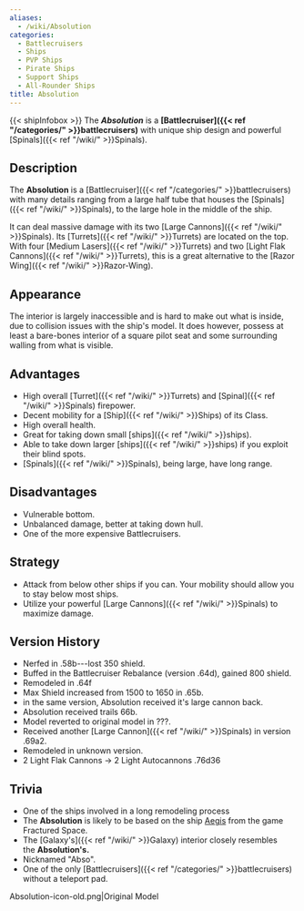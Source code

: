 ```yaml
---
aliases:
  - /wiki/Absolution
categories:
  - Battlecruisers
  - Ships
  - PVP Ships
  - Pirate Ships
  - Support Ships
  - All-Rounder Ships
title: Absolution
---
```


{{< shipInfobox >}} The **_Absolution_** is a **[Battlecruiser]({{< ref "/categories/" >}}battlecruisers)** with unique ship design and powerful [Spinals]({{< ref "/wiki/" >}}Spinals).

## Description 

The **Absolution** is a [Battlecruiser]({{< ref "/categories/" >}}battlecruisers) with many details ranging from a large half tube that houses the [Spinals]({{< ref "/wiki/" >}}Spinals), to the large hole in the middle of the ship.

It can deal massive damage with its two [Large Cannons]({{< ref "/wiki/" >}}Spinals). Its [Turrets]({{< ref "/wiki/" >}}Turrets) are located on the top. With four [Medium Lasers]({{< ref "/wiki/" >}}Turrets) and two [Light Flak Cannons]({{< ref "/wiki/" >}}Turrets), this is a great alternative to the [Razor Wing]({{< ref "/wiki/" >}}Razor-Wing).

## Appearance

The interior is largely inaccessible and is hard to make out what is inside, due to collision issues with the ship's model. It does however, possess at least a bare-bones interior of a square pilot seat and some surrounding walling from what is visible.

## Advantages

- High overall [Turret]({{< ref "/wiki/" >}}Turrets) and [Spinal]({{< ref "/wiki/" >}}Spinals) firepower.
- Decent mobility for a [Ship]({{< ref "/wiki/" >}}Ships) of its Class.
- High overall health.
- Great for taking down small [ships]({{< ref "/wiki/" >}}ships).
- Able to take down larger [ships]({{< ref "/wiki/" >}}ships) if you exploit their blind spots.
- [Spinals]({{< ref "/wiki/" >}}Spinals), being large, have long range.

## Disadvantages 

- Vulnerable bottom.
- Unbalanced damage, better at taking down hull.
- One of the more expensive Battlecruisers.

## Strategy

- Attack from below other ships if you can. Your mobility should allow you to stay below most ships.
- Utilize your powerful [Large Cannons]({{< ref "/wiki/" >}}Spinals) to maximize damage.

## Version History

- Nerfed in .58b---lost 350 shield.
- Buffed in the Battlecruiser Rebalance (version .64d), gained 800 shield.
- Remodeled in .64f
- Max Shield increased from 1500 to 1650 in .65b.
- in the same version, Absolution received it's large cannon back.
- Absolution received trails 66b.
- Model reverted to original model in ???.
- Received another [Large Cannon]({{< ref "/wiki/" >}}Spinals) in version .69a2.
- Remodeled in unknown version.
- 2 Light Flak Cannons -> 2 Light Autocannons .76d36

## Trivia

- One of the ships involved in a long remodeling process
- The **Absolution** is likely to be based on the ship [Aegis](https://fracturedspace.fandom.com/wiki/Aegis) from the game Fractured Space.
- The [Galaxy's]({{< ref "/wiki/" >}}Galaxy) interior closely resembles the **Absolution's.**
- Nicknamed "Abso".
- One of the only [Battlecruisers]({{< ref "/categories/" >}}battlecruisers) without a teleport pad.

Absolution-icon-old.png|Original Model
